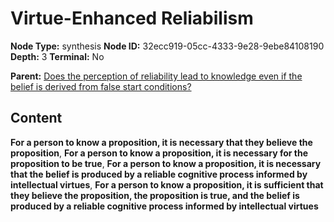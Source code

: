 # Virtue-Enhanced Reliabilism

**Node Type:** synthesis
**Node ID:** 32ecc919-05cc-4333-9e28-9ebe84108190
**Depth:** 3
**Terminal:** No

**Parent:** [Does the perception of reliability lead to knowledge even if the belief is derived from false start conditions?](does-the-perception-of-reliability-lead-to-knowledge-even-if-the-belief-is-derived-from-false-start-conditions.md)

## Content

**For a person to know a proposition, it is necessary that they believe the proposition**, **For a person to know a proposition, it is necessary for the proposition to be true**, **For a person to know a proposition, it is necessary that the belief is produced by a reliable cognitive process informed by intellectual virtues**, **For a person to know a proposition, it is sufficient that they believe the proposition, the proposition is true, and the belief is produced by a reliable cognitive process informed by intellectual virtues**
